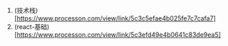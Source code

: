 1. (技术栈)[https://www.processon.com/view/link/5c3c5efae4b025fe7c7cafa7]
2. (react-基础)[https://www.processon.com/view/link/5c3efd49e4b0641c83de9ea5]